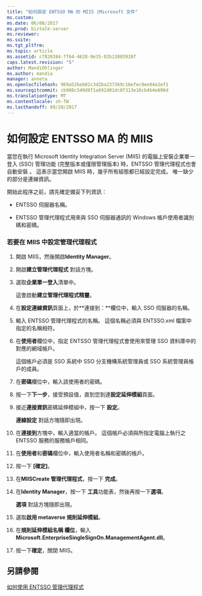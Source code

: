 ```yaml
---
title: "如何設定 ENTSSO MA 的 MIIS |Microsoft 文件"
ms.custom: 
ms.date: 06/08/2017
ms.prod: biztalk-server
ms.reviewer: 
ms.suite: 
ms.tgt_pltfrm: 
ms.topic: article
ms.assetid: c7820384-ff64-4628-9e35-02b13803928f
caps.latest.revision: "5"
author: MandiOhlinger
ms.author: mandia
manager: anneta
ms.openlocfilehash: 969a52beb02c3d2ba237369c16efec9ee84e2ef1
ms.sourcegitcommit: cb908c540d8f1a692d01dc8f313e16cb4b4e696d
ms.translationtype: MT
ms.contentlocale: zh-TW
ms.lasthandoff: 09/20/2017
---
```

# <a name="how-to-configure-miis-for-entsso-ma"></a>如何設定 ENTSSO MA 的 MIIS
當您在執行 Microsoft Identity Integration Server (MIIS) 的電腦上安裝企業單一登入 (SSO) 管理功能 (完整版本或僅限管理版本) 時，ENTSSO 管理代理程式也會自動安裝 。 這表示當您開啟 MIIS 時，幾乎所有組態都已經設定完成。 唯一缺少的部分是連線資訊。  
  
 開始此程序之前，請先確定備妥下列資訊：  
  
-   ENTSSO 伺服器名稱。  
  
-   ENTSSO 管理代理程式用來與 SSO 伺服器通訊的 Windows 帳戶使用者識別碼和密碼。  
  
### <a name="to-configure-the-management-agent-within-miis"></a>若要在 MIIS 中設定管理代理程式  
  
1.  開啟 MIIS，然後開啟**Identity Manager**。  
  
2.  開啟**建立管理代理程式** 對話方塊。  
  
3.  選取**企業單一登入**清單中。  
  
     這會啟動**建立管理代理程式精靈**。  
  
4.  在**設定連線資訊**頁面上，於**連接到：**欄位中，輸入 SSO 伺服器的名稱。  
  
5.  輸入 ENTSSO 管理代理程式的名稱。 這個名稱必須與 ENTSSO.xml 檔案中指定的名稱相符。  
  
6.  在**使用者**欄位中，指定 ENTSSO 管理代理程式會使用來管理 SSO 資料庫中的對應的網域帳戶。  
  
     這個帳戶必須是 SSO 系統中 SSO 分支機構系統管理員或 SSO 系統管理員帳戶的成員。  
  
7.  在**密碼**欄位中，輸入該使用者的密碼。  
  
8.  按一下**下一步**，接受預設值，直到您到達**設定延伸模組**頁面。  
  
9. 接近**連接資訊**密碼延伸模組中，按一下 **設定**。  
  
     **連線設定** 對話方塊隨即出現。  
  
10. 在**連接到**方塊中，輸入適當的帳戶。 這個帳戶必須與所指定電腦上執行之 ENTSSO 服務的服務帳戶相同。  
  
11. 在**使用者**和**密碼**欄位中，輸入使用者名稱和密碼的帳戶。  
  
12. 按一下 **[確定]**。  
  
13. 在**MIISCreate 管理代理程式**，按一下 **完成**。  
  
14. 在**Identity Manager**，按一下 **工具**功能表，然後再按一下**選項**。  
  
     **選項** 對話方塊隨即出現。  
  
15. 選取**啟用 metaverse 規則延伸模組**。  
  
16. 在**規則延伸模組名稱 欄位**，輸入**Microsoft.EnterpriseSingleSignOn.ManagementAgent.dll**。  
  
17. 按一下**確定**，關閉 MIIS。  
  
## <a name="see-also"></a>另請參閱  
 [如何使用 ENTSSO 管理代理程式](../core/how-to-use-the-entsso-management-agent.md)